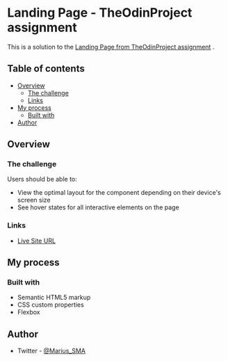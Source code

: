 # Landing Page - TheOdinProject assignment

This is a solution to
the [Landing Page from TheOdinProject assignment](https://www.theodinproject.com/paths/foundations/courses/foundations/lessons/landing-page)
.

## Table of contents

- [Overview](#overview)
  - [The challenge](#the-challenge)
  - [Links](#links)
- [My process](#my-process)
  - [Built with](#built-with)
- [Author](#author)

## Overview

### The challenge

Users should be able to:

- View the optimal layout for the component depending on their device's screen size
- See hover states for all interactive elements on the page

### Links

- [Live Site URL](https://mariussma.github.io/odin-landing-page/)

## My process

### Built with

- Semantic HTML5 markup
- CSS custom properties
- Flexbox

## Author

- Twitter - [@Marius_SMA](https://twitter.com/Marius_SMA)
